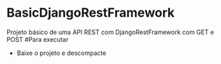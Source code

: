 # BasicDjangoRestFramework
 Projeto básico de uma API REST com DjangoRestFramework com GET e POST
#Para executar
<ul>
 <li>Baixe o projeto e descompacte</li>
 
 
 </ul>

